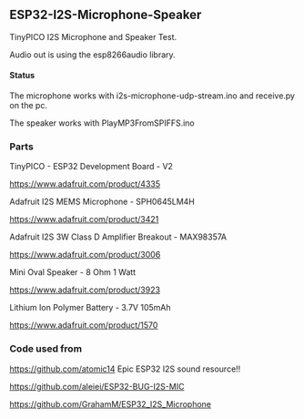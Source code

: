## ESP32-I2S-Microphone-Speaker

TinyPICO I2S Microphone and Speaker Test.

Audio out is using the esp8266audio library.

#### Status

The microphone works with i2s-microphone-udp-stream.ino and receive.py on the pc.

The speaker works with PlayMP3FromSPIFFS.ino 

### Parts

TinyPICO - ESP32 Development Board - V2

https://www.adafruit.com/product/4335

Adafruit I2S MEMS Microphone - SPH0645LM4H

https://www.adafruit.com/product/3421

Adafruit I2S 3W Class D Amplifier Breakout - MAX98357A

https://www.adafruit.com/product/3006

Mini Oval Speaker - 8 Ohm 1 Watt

https://www.adafruit.com/product/3923

Lithium Ion Polymer Battery - 3.7V 105mAh

https://www.adafruit.com/product/1570



### Code used from

https://github.com/atomic14 Epic ESP32 I2S sound resource!!

https://github.com/aleiei/ESP32-BUG-I2S-MIC

https://github.com/GrahamM/ESP32_I2S_Microphone
